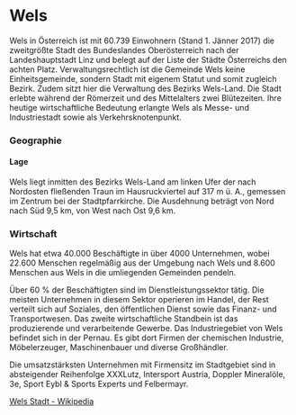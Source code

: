 # **Wels**

Wels in Österreich ist mit 60.739 Einwohnern (Stand 1. Jänner 2017) die zweitgrößte Stadt des Bundeslandes Oberösterreich nach der Landeshauptstadt Linz und belegt auf der Liste der Städte Österreichs den achten Platz. 
Verwaltungsrechtlich ist die Gemeinde Wels keine Einheitsgemeinde, sondern Stadt mit eigenem Statut und somit zugleich Bezirk. Zudem sitzt hier die Verwaltung des Bezirks Wels-Land. 
Die Stadt erlebte während der Römerzeit und des Mittelalters zwei Blütezeiten. Ihre heutige wirtschaftliche Bedeutung erlangte Wels als Messe- und Industriestadt sowie als Verkehrsknotenpunkt.

### **Geographie**

#### **Lage**

Wels liegt inmitten des Bezirks Wels-Land am linken Ufer der nach Nordosten fließenden Traun im Hausruckviertel auf 317 m ü. A., gemessen im Zentrum bei der Stadtpfarrkirche. 
Die Ausdehnung beträgt von Nord nach Süd 9,5 km, von West nach Ost 9,6 km.

### **Wirtschaft**

Wels hat etwa 40.000 Beschäftigte in über 4000 Unternehmen, wobei 22.600 Menschen regelmäßig aus der Umgebung nach Wels und 8.600 Menschen aus Wels in die umliegenden Gemeinden pendeln.

Über 60 % der Beschäftigten sind im Dienstleistungssektor tätig. Die meisten Unternehmen in diesem Sektor operieren im Handel, der Rest verteilt sich auf Soziales, den öffentlichen Dienst sowie das Finanz- und Transportwesen. 
Das zweite wirtschaftliche Standbein ist das produzierende und verarbeitende Gewerbe. Das Industriegebiet von Wels befindet sich in der Pernau. 
Es gibt dort Firmen der chemischen Industrie, Möbelerzeuger, Maschinenbauer und diverse Großhändler.

Die umsatzstärksten Unternehmen mit Firmensitz im Stadtgebiet sind in absteigender Reihenfolge XXXLutz, Intersport Austria, Doppler Mineralöle, 3e, Sport Eybl & Sports Experts und Felbermayr.

[Wels Stadt - Wikipedia](https://de.wikipedia.org/wiki/Wels_(Stadt))
